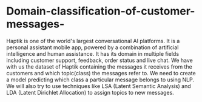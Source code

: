 # Domain-classification-of-customer-messages-
Haptik is one of the world's largest conversational AI platforms. It is a personal assistant mobile app, powered by a combination of artificial intelligence and human assistance. It has its domain in multiple fields including customer support, feedback, order status and live chat.  We have with us the dataset of Haptik containing the messages it receives from the customers and which topic(class) the messages refer to.  We need to create a model predicting which class a particular message belongs to using NLP. We will also try to use techniques like LSA (Latent Semantic Analysis) and LDA (Latent Dirichlet Allocation) to assign topics to new messages.
